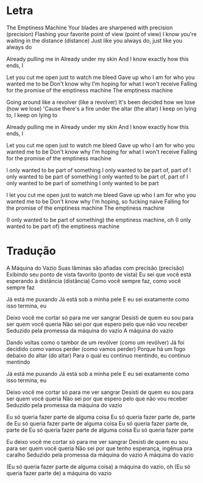 
# Letra

The Emptiness Machine
Your blades are sharpened with precision (precision)
Flashing your favorite point of view (point of view)
I know you're waiting in the distance (distance)
Just like you always do, just like you always do

Already pulling me in
Already under my skin
And I know exactly how this ends, I

Let you cut me open just to watch me bleed
Gave up who I am for who you wanted me to be
Don't know why I'm hoping for what I won't receive
Falling for the promise of the emptiness machine
The emptiness machine

Going around like a revolver (like a revolver)
It's been decided how we lose (how we lose)
'Cause there's a fire under the altar (the altar)
I keep on lying to, I keep on lying to

Already pulling me in
Already under my skin
And I know exactly how this ends, I

Let you cut me open just to watch me bleed
Gave up who I am for who you wanted me to be
Don't know why I'm hoping for what I won't receive
Falling for the promise of the emptiness machine

I only wanted to be part of something
I only wanted to be part of, part of
I only wanted to be part of something
I only wanted to be part of, part of
I only wanted to be part of something
I only wanted to be part

I let you cut me open just to watch me bleed
Gave up who I am for who you wanted me to be
Don't know why I'm hoping, so fucking naive
Falling for the promise of the emptiness machine
The emptiness machine

(I only wanted to be part of something) the emptiness machine, oh
(I only wanted to be part of) the emptiness machine


# Tradução


A Máquina do Vazio
Suas lâminas são afiadas com precisão (precisão)
Exibindo seu ponto de vista favorito (ponto de vista)
Eu sei que você está esperando à distância (distância)
Como você sempre faz, como você sempre faz

Já está me puxando
Já está sob a minha pele
E eu sei exatamente como isso termina, eu

Deixo você me cortar só para me ver sangrar
Desisti de quem eu sou para ser quem você queria
Não sei por que espero pelo que não vou receber
Seduzido pela promessa da máquina do vazio
A máquina do vazio

Dando voltas como o tambor de um revólver (como um revólver)
Já foi decidido como vamos perder (como vamos perder)
Porque há um fogo debaixo do altar (do altar)
Para o qual eu continuo mentindo, eu continuo mentindo

Já está me puxando
Já está sob a minha pele
E eu sei exatamente como isso termina, eu

Deixo você me cortar só para me ver sangrar
Desisti de quem eu sou para ser quem você queria
Não sei por que espero pelo que não vou receber
Seduzido pela promessa da máquina do vazio

Eu só queria fazer parte de alguma coisa
Eu só queria fazer parte de, parte de
Eu só queria fazer parte de alguma coisa
Eu só queria fazer parte de, parte de
Eu só queria fazer parte de alguma coisa
Eu só queria fazer parte

Eu deixo você me cortar só para me ver sangrar
Desisti de quem eu sou para ser quem você queria
Não sei por que tenho esperança, ingênua pra caralho
Seduzido pela promessa da máquina do vazio
A máquina do vazio

(Eu só queria fazer parte de alguma coisa) a máquina do vazio, oh
(Eu só queria fazer parte de) a máquina do vazio






